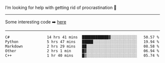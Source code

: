 I’m looking for help with getting rid of procrastination 🤔

-----

Some interesting code :arrow_right: [here](https://github.com/zhen8838/playground)

-----

<!--START_SECTION:waka-->

```txt
C#                 14 hrs 41 mins  ████████████▓░░░░░░░░░░░░   50.57 %
Python             5 hrs 47 mins   █████░░░░░░░░░░░░░░░░░░░░   19.94 %
Markdown           2 hrs 29 mins   ██░░░░░░░░░░░░░░░░░░░░░░░   08.58 %
Other              2 hrs 1 min     █▓░░░░░░░░░░░░░░░░░░░░░░░   06.94 %
C++                1 hr 40 mins    █▒░░░░░░░░░░░░░░░░░░░░░░░   05.74 %
```

<!--END_SECTION:waka-->

<!--
**zhen8838/zhen8838** is a ✨ _special_ ✨ repository because its `README.md` (this file) appears on your GitHub profile.

Here are some ideas to get you started:

- 🔭 I’m currently working on ...
- 🌱 I’m currently learning ...
- 👯 I’m looking to collaborate on ...
 ...
- 💬 Ask me about ...
- 📫 How to reach me: ...
- 😄 Pronouns: ...
- ⚡ Fun fact: ...
-->
